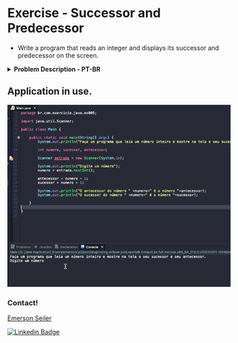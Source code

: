 # Exercise - Successor and Predecessor
- Write a program that reads an integer and displays its successor and predecessor on the screen.

<details >
  <summary><b>Problem Description - PT-BR</b></summary>

- Faça um programa que leia um número inteiro e mostre na tela o seu sucessor e seu antecessor.

</details>

## Application in use.

![Gif Exercicio](./img/exercicio.gif)

### Contact!

[Emerson Seiler](https://www.linkedin.com/in/seileremerson/)

[![Linkedin Badge](https://img.shields.io/badge/-seileremerson-blue?style=flat-square&logo=Linkedin&logoColor=white&link=https://www.linkedin.com/in/diogoalvesti/)](https://www.linkedin.com/in/seileremerson/)